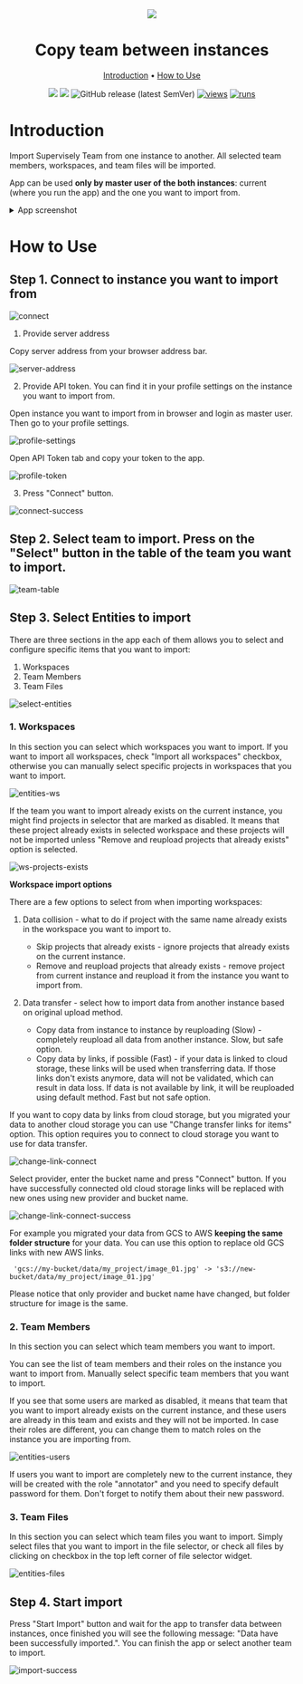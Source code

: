 <div align="center" markdown>
<img src="https://github.com/supervisely-ecosystem/copy-team-between-instances/assets/115161827/89229ad7-7e24-4470-9222-c4502708d15b" />
  
# Copy team between instances

<p align="center">
  <a href="#Introduction">Introduction</a> •
  <a href="#How-to-Use">How to Use</a>
</p>

[![](https://img.shields.io/badge/supervisely-ecosystem-brightgreen)](https://ecosystem.supervise.com/apps/supervisely-ecosystem/copy-team-between-instances)
[![](https://img.shields.io/badge/slack-chat-green.svg?logo=slack)](https://supervise.com/slack)
![GitHub release (latest SemVer)](https://img.shields.io/github/v/release/supervisely-ecosystem/copy-team-between-instances)
[![views](https://app.supervise.com/img/badges/views/supervisely-ecosystem/copy-team-between-instances)](https://supervise.com)
[![runs](https://app.supervise.com/img/badges/runs/supervisely-ecosystem/copy-team-between-instances)](https://supervise.com)

</div>

# Introduction

Import Supervisely Team from one instance to another. All selected team members, workspaces, and team files will be imported.

App can be used **only by master user of the both instances**: current (where you run the app) and the one you want to import from.

<details>
<summary open>App screenshot</summary>
<br>

<div align="center">
  <img src="https://github.com/supervisely-ecosystem/copy-team-between-instances/assets/48913536/da4d02b8-900f-4b46-b980-69df54ce18cd"/>
</div>

</details>

# How to Use

## Step 1. Connect to instance you want to import from

![connect](https://github.com/supervisely-ecosystem/copy-team-between-instances/assets/48913536/a37bbe9b-0a7b-4791-9f92-b6609f03fbde)

1. Provide server address

Copy server address from your browser address bar.

![server-address](https://github.com/supervisely-ecosystem/copy-team-between-instances/assets/48913536/cf4e99d2-7722-43b9-88d1-8b010409a6c2)

2. Provide API token. You can find it in your profile settings on the instance you want to import from.

Open instance you want to import from in browser and login as master user. Then go to your profile settings.

![profile-settings](https://github.com/supervisely-ecosystem/copy-team-between-instances/assets/48913536/18cd741b-db37-42d9-ba24-1cc230d41733)

Open API Token tab and copy your token to the app.

![profile-token](https://github.com/supervisely-ecosystem/copy-team-between-instances/assets/48913536/6743f9e8-a71c-4214-9c2f-cfa0247c357f)

3. Press "Connect" button.

![connect-success](https://github.com/supervisely-ecosystem/copy-team-between-instances/assets/48913536/238335f4-a00f-44aa-b405-39fd3b22e732)

## Step 2. Select team to import. Press on the "Select" button in the table of the team you want to import.

![team-table](https://github.com/supervisely-ecosystem/copy-team-between-instances/assets/48913536/491ccfeb-0d11-4e5b-956f-2d4156b7fa87)

## Step 3. Select Entities to import

There are three sections in the app each of them allows you to select and configure specific items that you want to import:

1. Workspaces
2. Team Members
3. Team Files

![select-entities](https://github.com/supervisely-ecosystem/copy-team-between-instances/assets/48913536/175f2190-7a6c-4500-8c12-b0c99d89863e)

### 1. Workspaces

In this section you can select which workspaces you want to import.
If you want to import all workspaces, check "Import all workspaces" checkbox, otherwise you can manually select specific projects in workspaces that you want to import.

![entities-ws](https://github.com/supervisely-ecosystem/copy-team-between-instances/assets/48913536/d88b1d2e-c104-4d20-8574-c9a7680e719a)

If the team you want to import already exists on the current instance, you might find projects in selector that are marked as disabled. It means that these project already exists in selected workspace and these projects will not be imported unless "Remove and reupload projects that already exists" option is selected.

![ws-projects-exists](https://github.com/supervisely-ecosystem/copy-team-between-instances/assets/48913536/79d0c981-e6d1-448a-ac61-b566c687f4d6)

**Workspace import options**

There are a few options to select from when importing workspaces:

1. Data collision - what to do if project with the same name already exists in the workspace you want to import to.
    - Skip projects that already exists - ignore projects that already exists on the current instance.
    - Remove and reupload projects that already exists - remove project from current instance and reupload it from the instance you want to import from.

2. Data transfer - select how to import data from another instance based on original upload method.
    - Copy data from instance to instance by reuploading (Slow) - completely reupload all data from another instance. Slow, but safe option.
    - Copy data by links, if possible (Fast) - if your data is linked to cloud storage, these links will be used when transferring data. If those links don't exists anymore, data will not be validated, which can result in data loss. If data is not available by link, it will be reuploaded using default method. Fast but not safe option.

If you want to copy data by links from cloud storage, but you migrated your data to another cloud storage you can use "Change transfer links for items" option. This option requires you to connect to cloud storage you want to use for data transfer.

![change-link-connect](https://github.com/supervisely-ecosystem/copy-team-between-instances/assets/48913536/4a1aadc8-400b-4a63-950b-d143b3297ef6)

Select provider, enter the bucket name and press "Connect" button. If you have successfully connected old cloud storage links will be replaced with new ones using new provider and bucket name.

![change-link-connect-success](https://github.com/supervisely-ecosystem/copy-team-between-instances/assets/48913536/b19cc201-f86a-4037-998b-4fa0c588933a)

For example you migrated your data from GCS to AWS **keeping the same folder structure** for your data. You can use this option to replace old GCS links with new AWS links.

```text
 'gcs://my-bucket/data/my_project/image_01.jpg' -> 's3://new-bucket/data/my_project/image_01.jpg'
```

Please notice that only provider and bucket name have changed, but folder structure for image is the same.

### 2. Team Members

In this section you can select which team members you want to import.

You can see the list of team members and their roles on the instance you want to import from. Manually select specific team members that you want to import.

If you see that some users are marked as disabled, it means that team that you want to import already exists on the current instance, and these users are already in this team and exists and they will not be imported. In case their roles are different, you can change them to match roles on the instance you are importing from.

![entities-users](https://github.com/supervisely-ecosystem/copy-team-between-instances/assets/48913536/7f33697f-5407-4e58-a42e-e0400aa64d05)

If users you want to import are completely new to the current instance, they will be created with the role "annotator" and you need to specify default password for them. Don't forget to notify them about their new password.

### 3. Team Files

In this section you can select which team files you want to import. Simply select files that you want to import in the file selector, or check all files by clicking on checkbox in the top left corner of file selector widget.

![entities-files](https://github.com/supervisely-ecosystem/copy-team-between-instances/assets/48913536/08aad5b2-2d07-482a-acb8-e838fd07ba2d)

## Step 4. Start import

Press "Start Import" button and wait for the app to transfer data between instances, once finished you will see the following message: "Data have been successfully imported.".
You can finish the app or select another team to import.

![import-success](https://github.com/supervisely-ecosystem/copy-team-between-instances/assets/48913536/b88d11c3-61b9-4dbf-8cc1-1bde52fc64f7)
